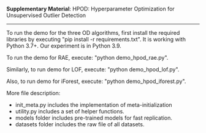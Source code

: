
**Supplementary Material**: HPOD: Hyperparameter Optimization for Unsupervised Outlier Detection

----

To run the demo for the three OD algorithms, first install the required libraries by executing
"pip install -r requirements.txt". It is working with Python 3.7+. Our experiment is in Python 3.9.

To run the demo for RAE, execute:
"python demo_hpod_rae.py".

Similarly, to run demo for LOF, execute:
"python demo_hpod_lof.py".

Also, to run demo for iForest, execute:
"python demo_hpod_iforest.py".

More file description:
- init_meta.py includes the implementation of meta-initialization
- utility.py includes a set of helper functions.
- models folder includes pre-trained models for fast replication.
- datasets folder includes the raw file of all datasets.